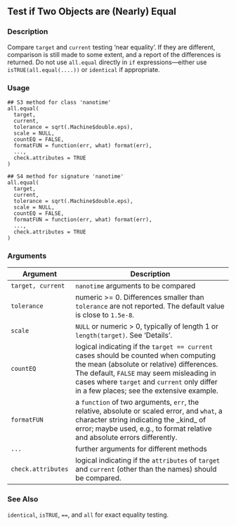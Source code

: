 ## Test if Two Objects are (Nearly) Equal

### Description

Compare `target` and `current` testing ‘near equality’. If they are
different, comparison is still made to some extent, and a report of the
differences is returned. Do not use `all.equal` directly in `if`
expressions—either use `isTRUE(all.equal(....))` or `identical` if
appropriate.

### Usage

    ## S3 method for class 'nanotime'
    all.equal(
      target,
      current,
      tolerance = sqrt(.Machine$double.eps),
      scale = NULL,
      countEQ = FALSE,
      formatFUN = function(err, what) format(err),
      ...,
      check.attributes = TRUE
    )
    
    ## S4 method for signature 'nanotime'
    all.equal(
      target,
      current,
      tolerance = sqrt(.Machine$double.eps),
      scale = NULL,
      countEQ = FALSE,
      formatFUN = function(err, what) format(err),
      ...,
      check.attributes = TRUE
    )

### Arguments

| Argument           | Description                                                                                                                                                                                                                                                              |
| ------------------ | ------------------------------------------------------------------------------------------------------------------------------------------------------------------------------------------------------------------------------------------------------------------------ |
| `target, current`  | `nanotime` arguments to be compared                                                                                                                                                                                                                                      |
| `tolerance`        | numeric \>= 0. Differences smaller than `tolerance` are not reported. The default value is close to `1.5e-8`.                                                                                                                                                            |
| `scale`            | `NULL` or numeric \> 0, typically of length 1 or `length(target)`. See ‘Details’.                                                                                                                                                                                        |
| `countEQ`          | logical indicating if the `target == current` cases should be counted when computing the mean (absolute or relative) differences. The default, `FALSE` may seem misleading in cases where `target` and `current` only differ in a few places; see the extensive example. |
| `formatFUN`        | a `function` of two arguments, `err`, the relative, absolute or scaled error, and `what`, a character string indicating the \_kind\_ of error; maybe used, e.g., to format relative and absolute errors differently.                                                     |
| `...`              | further arguments for different methods                                                                                                                                                                                                                                  |
| `check.attributes` | logical indicating if the `attributes` of `target` and `current` (other than the names) should be compared.                                                                                                                                                              |

### See Also

`identical`, `isTRUE`, `==`, and `all` for exact equality testing.
